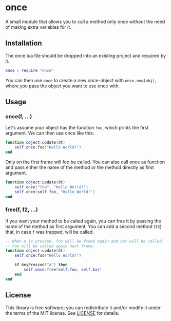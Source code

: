 # once

A small module that allows you to call a method only once without the need of making extra variables for it.

## Installation

The once.lua file should be dropped into an existing project and required by it.

```lua
once = require "once"
```

You can then use `once` to create a new once-object with `once.new(obj)`, where you pass the object you want to use once with.

## Usage

### once(f, ...)

Let's assume your object has the function `foo`, which prints the first argument. We can then use once like this:

```lua
function object:update(dt)
	self.once:foo("Hello World!")
end
```

Only on the first frame will foo be called. You can also call once as function and pass either the name of the method or the method directly as first argument.

```lua
function object:update(dt)
	self.once("foo", "Hello World!")
	self.once(self.foo, "Hello World!")
end
```

### free(f, f2, ...)

If you want your method to be called again, you can free it by passing the name of the method as first argument.
You can add a second method (`f2`) that, in case `f` was trapped, will be called.

```lua
-- When a is pressed, foo will be freed again and bar will be called.
-- Foo will be called again next frame.
function object:update(dt)
	self.once:foo("Hello World!")

	if keyPressed("a") then
		self.once:free(self.foo, self.bar)
	end
end
```

## License

This library is free software; you can redistribute it and/or modify it under the terms of the MIT license. See [LICENSE](LICENSE) for details.
